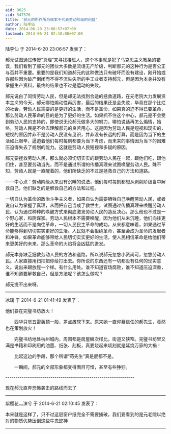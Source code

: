```yaml
---
aid: 9025
zid: 547576
title: '郝元的所作所为根本不代表劳动阶级的利益'
author: 陆李仙
date: 2014-06-20 23:06:57+07:00
lastmod: 2014-06-21 02:10:00+07:00
---
```


陆李仙 于 2014-6-20 23:06:57 发表了：

郝元试图通过传授“真理”来寻找接班人，这个本事就是犯了马克思主义教条的错误，我们看到了郝元的团伙大多数是流氓无产阶级，判断郝元的这种行为是否公正与否并不重要。重要的是我们知道郝元的这种做法只有破坏而没有建设，刚开始或许那些因为破产倒闭而不得不流失失所的手工业者支持郝元，但是因为本身并没有掌握生产资料，最终的结果也不过是运动的失败。

郝元说白了同情劳动人民，但是却无法找到合适的拯救道路，在元老院大力发展资本主义的今天，郝元哪怕煽动性再厉害，最后的结果还是会失败，毕竟在那个比烂的社会，劳动人民需要的是更好的生活，而不是革命，如果真的迫不得已要革命，那么劳动人民革命的目的是为了更好的生活。如果抓不住这个中心，郝元是不会受到劳动人民的支持的，即使说无论郝元做多大的努力，哪怕说话再怎么煽情，始终，劳动人民是不会去理解郝元的良苦用心。这是因为劳动人民是短视和现实的，短视的原因并非不是劳动人民没有见识，并非没有长远的打算，而是因为当下的生活如此艰辛，逼迫着他们每时每刻都要为当下考虑，而未来的事情因为当下的困难压迫得失去了规划的能力。这就是劳动人民短视和多疑的原因。

郝元要拯救劳动人民，那么就必须切切实实的跟劳动人民在一起，跟他们吃，跟他们住，甚至要劳动当先，而不是通过所谓的传播真理来试图唤醒劳动人民。殊不知，劳动人民是一直醒着的，他们所缺乏的不过是拯救自己的方法和道路。

——中心点：劳动阶级从来没有沉睡的说法，他们每时每刻都想从剥削阶级当中解救自己，他们缺乏的是解救自己的方法和过程。

一切自认为革命的政治斗争主义者，如果自认为需要牺牲自己唤醒劳动人民，或者说自认为掌握了真理，从而把自己当成了救世主，试图通过传播真理来唤醒劳动人民，认为通过种种的唤醒方式来彻底激发劳动人民的造反决心，那么他也不过是一个野心家，和阴谋家。劳动人民根本不需要唤醒，因为他们从未沉睡，他们向往更好的生活而不是向往革命，一切人民民主革命的成功，从来都意味着，如果通过革命能够得到切切实实更好的生活。人民就不会拒绝革命，甚至会成为革命的发起者和冲锋。如果革命能够带给人民切切实实更好的生活，使人民相信革命是给他们带来更美好的未来。那么革命的火焰将会凶猛的迸发。

郝元本身缺乏拯救劳动人民的方法和道路。所以说郝元忽悠小资尚可，忽悠劳动人民。人家直接用扫把把你给打出去。你所说的东西还有一切都没有任何的现实意义。说出来跟放屁一个样。有什么用处。谁不知道官场腐败，谁不知道压迫深重，谁不知道要解救自己，但是方法呢？该怎么做呢？

郝元提不出来呀。

---------

冰璃 于 2014-6-21 01:41:49 发表了：

他们要在完璧书坊放火！

　　西华只觉五雷轰顶一般，差点瘫软下来。原来她一直仰慕信任的郝先生，竟然也在策划放火！

　　完璧书坊地处杭州城内，周围都是房屋鳞次栉比，街道又狭窄。完璧书坊里又满是书籍和印刷用的油墨、纸张、刻板，真要烧起来顷刻就是延烧万家的大祸！

　　比起这边的手段，那个所谓“苟先生”真是屁都不是。

　　一瞬间，郝元的全部形象都变得面目可憎，甚至有些狰狞。

\-\-\-------------------------------------------------------------

现在郝元直奔恐怖袭击的路线而去了

---------

紫樱花灬沫兮 于 2014-6-21 02:10:45 发表了：

本来就是这样了，只不过这层窗户纸完全不需要捅破，我们要看到的是元老院以绝对的物质优势压倒这些牛鬼蛇神

---------

